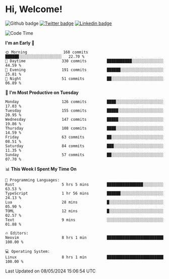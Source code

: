   # Hi, Welcome!
  ![Github badge](https://img.shields.io/github/followers/kraken-afk.svg?style=social&label=Follow&maxAge=2592000)
  [![Twitter badge](https://img.shields.io/badge/-Twitter-00acee?style=flat-square&logo=Twitter&logoColor=white)](https://twitter.com/trshppl)
  [![Linkedin badge](https://img.shields.io/badge/LinkedIn-0077B5?style=flat-square&logo=linkedin&logoColor=white)](https://www.linkedin.com/in/noveanrer)
<!--START_SECTION:waka-->
![Code Time](http://img.shields.io/badge/Code%20Time-183%20hrs%207%20mins-blue)

**I'm an Early 🐤** 

```text
🌞 Morning                168 commits         ██████░░░░░░░░░░░░░░░░░░░   22.70 % 
🌆 Daytime                330 commits         ███████████░░░░░░░░░░░░░░   44.59 % 
🌃 Evening                191 commits         ██████░░░░░░░░░░░░░░░░░░░   25.81 % 
🌙 Night                  51 commits          ██░░░░░░░░░░░░░░░░░░░░░░░   06.89 % 
```
📅 **I'm Most Productive on Tuesday** 

```text
Monday                   126 commits         ████░░░░░░░░░░░░░░░░░░░░░   17.03 % 
Tuesday                  155 commits         █████░░░░░░░░░░░░░░░░░░░░   20.95 % 
Wednesday                147 commits         █████░░░░░░░░░░░░░░░░░░░░   19.86 % 
Thursday                 108 commits         ████░░░░░░░░░░░░░░░░░░░░░   14.59 % 
Friday                   63 commits          ██░░░░░░░░░░░░░░░░░░░░░░░   08.51 % 
Saturday                 84 commits          ███░░░░░░░░░░░░░░░░░░░░░░   11.35 % 
Sunday                   57 commits          ██░░░░░░░░░░░░░░░░░░░░░░░   07.70 % 
```


📊 **This Week I Spent My Time On** 

```text
💬 Programming Languages: 
Rust                     5 hrs 5 mins        ████████████████░░░░░░░░░   63.53 % 
TypeScript               1 hr 56 mins        ██████░░░░░░░░░░░░░░░░░░░   24.13 % 
Lua                      28 mins             █░░░░░░░░░░░░░░░░░░░░░░░░   05.90 % 
TOML                     12 mins             █░░░░░░░░░░░░░░░░░░░░░░░░   02.57 % 
Text                     9 mins              ░░░░░░░░░░░░░░░░░░░░░░░░░   01.88 % 

🔥 Editors: 
Neovim                   8 hrs 1 min         █████████████████████████   100.00 % 

💻 Operating System: 
Linux                    8 hrs 1 min         █████████████████████████   100.00 % 
```


 Last Updated on 08/05/2024 15:06:54 UTC
<!--END_SECTION:waka-->